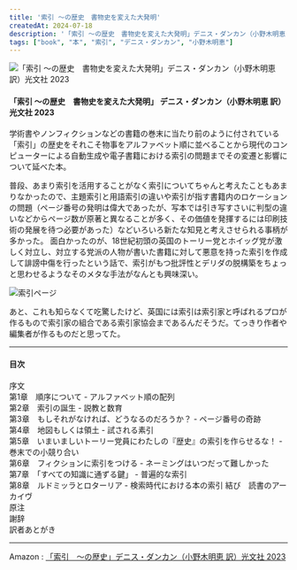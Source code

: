 ```yaml
---
title: '索引 ～の歴史　書物史を変えた大発明'
createdAt: 2024-07-18
description: '「索引 ～の歴史　書物史を変えた大発明」デニス・ダンカン（小野木明恵 訳）光文社 2023'
tags: ["book", "本", "索引", "デニス・ダンカン", "小野木明恵"]
---
```


![「索引 ～の歴史　書物史を変えた大発明」デニス・ダンカン（小野木明恵 訳）光文社 2023](https://i.gyazo.com/d16931d293e0b03317f21b05b1d245e2.png)

#### 「索引 ～の歴史　書物史を変えた大発明」 デニス・ダンカン（小野木明恵 訳）光文社 2023

学術書やノンフィクションなどの書籍の巻末に当たり前のように付されている「索引」の歴史をそれこそ物事をアルファベット順に並べることから現代のコンピューターによる自動生成や電子書籍における索引の問題までその変遷と影響について延べた本。

普段、あまり索引を活用することがなく索引についてちゃんと考えたこともあまりなかったので、主題索引と用語索引の違いや索引が指す書籍内のロケーションの問題（ページ番号の発明は偉大であったが、写本では引き写すさいに判型の違いなどからページ数が原著と異なることが多く、その価値を発揮するには印刷技術の発展を待つ必要があった）などいろいろ新たな知見と考えさせられる事柄が多かった。
面白かったのが、18世紀初頭の英国のトーリー党とホイッグ党が激しく対立し、対立する党派の人物が書いた書籍に対して悪意を持った索引を作成して誹謗中傷を行ったという話で、索引がもつ批評性とデリダの脱構築をちょっと思わせるようなそのメタな手法がなんとも興味深い。

![索引ページ](https://i.gyazo.com/88d5a93f9ae42eeb004f3ddb0529f7f1.png)

あと、これも知らなくて吃驚したけど、英国には索引は索引家と呼ばれるプロが作るもので索引家の組合である索引家協会まであるんだそうだ。てっきり作者や編集者が作るものだと思ってた。

--- 

#### 目次

序文  
第1章　順序について - アルファベット順の配列  
第2章　索引の誕生 - 説教と数育  
第3章　もしそれがなければ、どうなるのだろうか？ - ページ番号の奇跡  
第4章　地図もしくは領土 - 試される素引  
第5章　いまいましいトーリー党員にわたしの『歴史』の索引を作らせるな！ - 巻末での小競り合い  
第6章　フィクションに索引をつける - ネーミングはいつだって難しかった  
第7章　「すべての知識に通ずる鍵」 - 普遍的な索引  
第8章　ルドミッラとロターリア - 検索時代における本の索引
結び　読書のアーカイヴ  
原注  
謝辞  
訳者あとがき  

---

Amazon : [「索引　～の歴史」デニス・ダンカン（小野木明恵 訳）光文社 2023](https://www.amazon.co.jp/dp/4334100317)  

